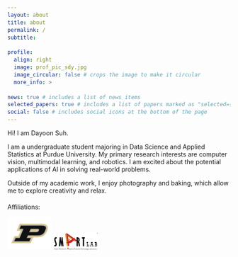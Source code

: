 ```yaml
---
layout: about
title: about
permalink: /
subtitle: 

profile:
  align: right
  image: prof_pic_sdy.jpg
  image_circular: false # crops the image to make it circular
  more_info: >

news: true # includes a list of news items
selected_papers: true # includes a list of papers marked as "selected={true}"
social: false # includes social icons at the bottom of the page
---
```




Hi! I am Dayoon Suh.

I am a undergraduate student majoring in Data Science and Applied Statistics at Purdue University. 
My primary research interests are computer vision, multimodal learning, and robotics. I am excited about the potential applications of AI in solving real-world problems.

Outside of my academic work, I enjoy photography and baking, which allow me to explore creativity and relax.

<!-- Affiliations Section -->
<div style="margin-top:20px;">
  <p>Affiliations:</p>
  <img src="assets\img\purdue.png" alt="Purdue University" style="width:100px; height:auto;">
  <img src="assets\img\smartlab.png" alt="Another Affiliation" style="width:100px; height:auto;">
</div>

